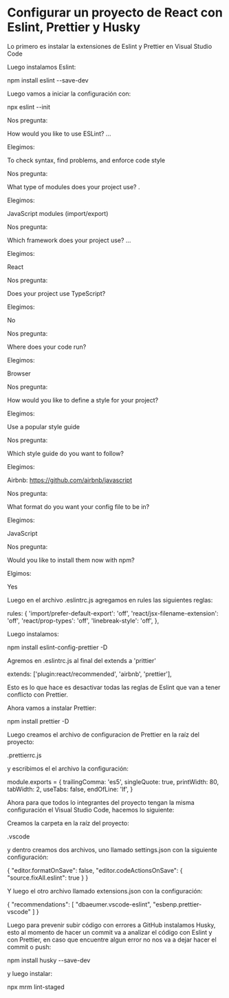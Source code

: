 # Configurar un proyecto de React con Eslint, Prettier y Husky

Lo primero es instalar la extensiones de Eslint y Prettier en Visual Studio Code

Luego instalamos Eslint:

npm install eslint --save-dev

Luego vamos a iniciar la configuración con:

npx eslint --init

Nos pregunta:

How would you like to use ESLint? ...

Elegimos:

To check syntax, find problems, and enforce code style

Nos pregunta:

What type of modules does your project use? .

Elegimos:

JavaScript modules (import/export)

Nos pregunta:

Which framework does your project use? ...

Elegimos:

React

Nos pregunta:

Does your project use TypeScript?

Elegimos:

No

Nos pregunta:

Where does your code run?

Elegimos:

Browser

Nos pregunta:

How would you like to define a style for your project?

Elegimos:

Use a popular style guide

Nos pregunta:

Which style guide do you want to follow?

Elegimos:

Airbnb: https://github.com/airbnb/javascript

Nos pregunta:

What format do you want your config file to be in?

Elegimos:

JavaScript

Nos pregunta:

Would you like to install them now with npm?

Elgimos:

Yes

Luego en el archivo .eslintrc.js agregamos en rules las siguientes reglas:

rules: {
'import/prefer-default-export': 'off',
'react/jsx-filename-extension': 'off',
'react/prop-types': 'off',
'linebreak-style': 'off',
},

Luego instalamos:

npm install eslint-config-prettier -D

Agremos en .eslintrc.js al final del extends a 'prittier'

extends: ['plugin:react/recommended', 'airbnb', 'prettier'],

Esto es lo que hace es desactivar todas las reglas de Eslint que van a tener conflicto con Prettier.

Ahora vamos a instalar Prettier:

npm install prettier -D

Luego creamos el archivo de configuracion de Prettier en la raíz del proyecto:

.prettierrc.js

y escribimos el el archivo la configuración:

module.exports = {
trailingComma: 'es5',
singleQuote: true,
printWidth: 80,
tabWidth: 2,
useTabs: false,
endOfLine: 'lf',
}

Ahora para que todos lo integrantes del proyecto tengan la misma configuración el Visual Studio Code, hacemos lo siguiente:

Creamos la carpeta en la raíz del proyecto:

.vscode

y dentro creamos dos archivos, uno llamado settings.json con la siguiente configuración:

{
"editor.formatOnSave": false,
"editor.codeActionsOnSave": {
"source.fixAll.eslint": true
}
}

Y luego el otro archivo llamado extensions.json con la configuración:

{
"recommendations": [
"dbaeumer.vscode-eslint",
"esbenp.prettier-vscode"
]
}

Luego para prevenir subir código con errores a GitHub instalamos Husky, esto al momento de hacer un commit va a analizar el código con Eslint y con Prettier, en caso que encuentre algun error no nos va a dejar hacer el commit o push:

npm install husky --save-dev

y luego instalar:

npx mrm lint-staged
